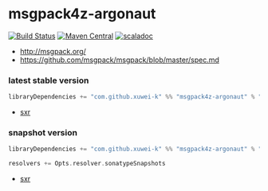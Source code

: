 # msgpack4z-argonaut

[![Build Status](https://secure.travis-ci.org/msgpack4z/msgpack4z-argonaut.png?branch=master)](http://travis-ci.org/msgpack4z/msgpack4z-argonaut)
[![Maven Central](https://maven-badges.herokuapp.com/maven-central/com.github.xuwei-k/msgpack4z-argonaut_2.12/badge.svg)](https://maven-badges.herokuapp.com/maven-central/com.github.xuwei-k/msgpack4z-argonaut_2.12)
[![scaladoc](http://javadoc-badge.appspot.com/com.github.xuwei-k/msgpack4z-argonaut_2.12.svg?label=scaladoc)](http://javadoc-badge.appspot.com/com.github.xuwei-k/msgpack4z-argonaut_2.12/msgpack4z/index.html?javadocio=true)

- <http://msgpack.org/>
- <https://github.com/msgpack/msgpack/blob/master/spec.md>

### latest stable version

```scala
libraryDependencies += "com.github.xuwei-k" %% "msgpack4z-argonaut" % "0.5.1"
```

- [sxr](https://oss.sonatype.org/service/local/repositories/releases/archive/com/github/xuwei-k/msgpack4z-argonaut_2.11/0.5.1/msgpack4z-argonaut_2.11-0.5.1-sxr.jar/!/index.html)

### snapshot version

```scala
libraryDependencies += "com.github.xuwei-k" %% "msgpack4z-argonaut" % "0.5.2-SNAPSHOT"

resolvers += Opts.resolver.sonatypeSnapshots
```

- [sxr](https://oss.sonatype.org/service/local/repositories/snapshots/archive/com/github/xuwei-k/msgpack4z-argonaut_2.11/0.5.2-SNAPSHOT/msgpack4z-argonaut_2.11-0.5.2-SNAPSHOT-sxr.jar/!/index.html)
